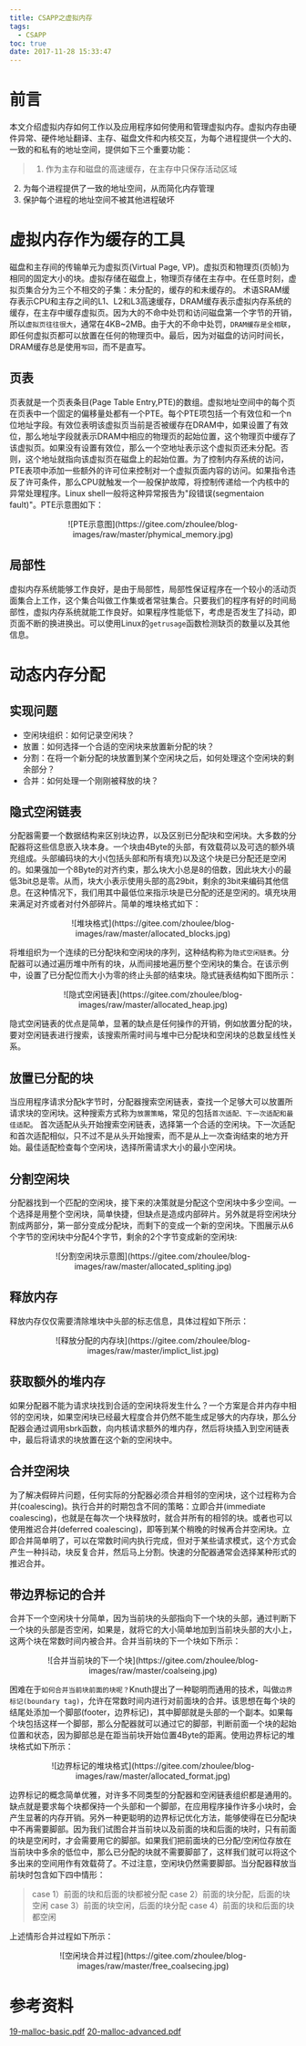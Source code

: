 ```yaml
---
title: CSAPP之虚拟内存
tags:
  - CSAPP
toc: true
date: 2017-11-28 15:33:47
---
```

# 前言
本文介绍虚拟内存如何工作以及应用程序如何使用和管理虚拟内存。虚拟内存由硬件异常、硬件地址翻译、主存、磁盘文件和内核交互，为每个进程提供一个大的、一致的和私有的地址空间，提供如下三个重要功能：
>1) 作为主存和磁盘的高速缓存，在主存中只保存活动区域
2) 为每个进程提供了一致的地址空间，从而简化内存管理
3) 保护每个进程的地址空间不被其他进程破坏

# 虚拟内存作为缓存的工具
磁盘和主存间的传输单元为虚拟页(Virtual Page, VP)。虚拟页和物理页(页帧)为相同的固定大小的块。虚拟存储在磁盘上，物理页存储在主存中。在任意时刻，虚拟页集合分为三个不相交的子集：未分配的，缓存的和未缓存的。
术语SRAM缓存表示CPU和主存之间的L1、L2和L3高速缓存，DRAM缓存表示虚拟内存系统的缓存，在主存中缓存虚拟页。因为大的不命中处罚和访问磁盘第一个字节的开销，所以`虚拟页往往很大`，通常在4KB~2MB。由于大的不命中处罚，`DRAM缓存是全相联`，即任何虚拟页都可以放置在任何的物理页中。最后，因为对磁盘的访问时间长，DRAM缓存总是使用`写回`，而不是直写。
<!--more-->
## 页表
页表就是一个页表条目(Page Table Entry,PTE)的数组。虚拟地址空间中的每个页在页表中一个固定的偏移量处都有一个PTE。每个PTE项包括一个有效位和一个n位地址字段。有效位表明该虚拟页当前是否被缓存在DRAM中，如果设置了有效位，那么地址字段就表示DRAM中相应的物理页的起始位置，这个物理页中缓存了该虚拟页。如果没有设置有效位，那么一个空地址表示这个虚拟页还未分配。否则，这个地址就指向该虚拟页在磁盘上的起始位置。为了控制内存系统的访问，PTE表项中添加一些额外的许可位来控制对一个虚拟页面内容的访问。如果指令违反了许可条件，那么CPU就触发一个一般保护故障，将控制传递给一个内核中的异常处理程序。Linux shell一般将这种异常报告为"段错误(segmentaion fault)"。PTE示意图如下：
<center>
![PTE示意图](https://gitee.com/zhoulee/blog-images/raw/master/phymical_memory.jpg)
</center>

## 局部性
虚拟内存系统能够工作良好，是由于局部性，局部性保证程序在一个较小的活动页面集合上工作，这个集合叫做工作集或者常驻集合。只要我们的程序有好的时间局部性，虚拟内存系统就能工作良好。如果程序性能低下，考虑是否发生了抖动，即页面不断的换进换出。可以使用Linux的`getrusage`函数检测缺页的数量以及其他信息。

# 动态内存分配
## 实现问题
- 空闲块组织：如何记录空闲块？
- 放置：如何选择一个合适的空闲块来放置新分配的块？
- 分割：在将一个新分配的块放置到某个空闲块之后，如何处理这个空闲块的剩余部分？
- 合并：如何处理一个刚刚被释放的块？

## 隐式空闲链表
分配器需要一个数据结构来区别块边界，以及区别已分配块和空闲块。大多数的分配器将这些信息嵌入块本身。一个块由4Byte的头部，有效载荷以及可选的额外填充组成。头部编码块的大小(包括头部和所有填充)以及这个块是已分配还是空闲的。如果强加一个8Byte的对齐约束，那么块大小总是8的倍数，因此块大小的最低3bit总是零。从而，块大小表示使用头部的高29bit，剩余的3bit来编码其他信息。在这种情况下，我们用其中最低位来指示块是已分配的还是空闲的。填充块用来满足对齐或者对付外部碎片。简单的堆块格式如下：
<center>
![堆块格式](https://gitee.com/zhoulee/blog-images/raw/master/allocated_blocks.jpg)
</center>

将堆组织为一个连续的已分配块和空闲块的序列，这种结构称为`隐式空闲链表`。分配器可以通过遍历堆中所有的块，从而间接地遍历整个空闲块的集合。在该示例中，设置了已分配位而大小为零的终止头部的结束块。隐式链表结构如下图所示：
<center>
![隐式空闲链表](https://gitee.com/zhoulee/blog-images/raw/master/allocated_heap.jpg)
</center>

隐式空闲链表的优点是简单，显著的缺点是任何操作的开销，例如放置分配的块，要对空闲链表进行搜索，该搜索所需时间与堆中已分配块和空闲块的总数呈线性关系。

## 放置已分配的块
当应用程序请求分配k字节时，分配器搜索空闲链表，查找一个足够大可以放置所请求块的空闲块。这种搜索方式称为`放置策略`，常见的包括`首次适配、下一次适配和最佳适配`。
首次适配从头开始搜索空闲链表，选择第一个合适的空闲块。下一次适配和首次适配相似，只不过不是从头开始搜索，而不是从上一次查询结束的地方开始。最佳适配检查每个空闲块，选择所需请求大小的最小空闲块。

## 分割空闲块
分配器找到一个匹配的空闲块，接下来的决策就是分配这个空闲块中多少空间。一个选择是用整个空闲块，简单快捷，但缺点是造成内部碎片。另外就是将空闲块分割成两部分，第一部分变成分配块，而剩下的变成一个新的空闲块。下图展示从6个字节的空闲块中分配4个字节，剩余的2个字节变成新的空闲块:
<center>
![分割空闲块示意图](https://gitee.com/zhoulee/blog-images/raw/master/allocated_spliting.jpg)
</center>

## 释放内存
释放内存仅仅需要清除堆块中头部的标志信息，具体过程如下所示：
<center>
![释放分配的内存块](https://gitee.com/zhoulee/blog-images/raw/master/implict_list.jpg)
</center>

## 获取额外的堆内存
如果分配器不能为请求块找到合适的空闲块将发生什么？一个方案是合并内存中相邻的空闲块，如果空闲块已经最大程度合并仍然不能生成足够大的内存块，那么分配器会通过调用sbrk函数，向内核请求额外的堆内存，然后将块插入到空闲链表中，最后将请求的块放置在这个新的空闲块中。

## 合并空闲块
为了解决假碎片问题，任何实际的分配器必须合并相邻的空闲块，这个过程称为合并(coalescing)。执行合并的时期包含不同的策略：立即合并(immediate coalescing)，也就是在每次一个块释放时，就合并所有的相邻的块。或者也可以使用推迟合并(deferred coalescing)，即等到某个稍晚的时候再合并空闲块。立即合并简单明了，可以在常数时间内执行完成，但对于某些请求模式，这个方式会产生一种抖动，块反复合并，然后马上分割。快速的分配器通常会选择某种形式的推迟合并。

## 带边界标记的合并
合并下一个空闲块十分简单，因为当前块的头部指向下一个块的头部，通过判断下一个块的头部是否空闲，如果是，就将它的大小简单地加到当前块头部的大小上，这两个块在常数时间内被合并。合并当前块的下一个块如下所示：
<center>
![合并当前块的下一个块](https://gitee.com/zhoulee/blog-images/raw/master/coalseing.jpg)
</center>

困难在于`如何合并当前块前面的块呢？`Knuth提出了一种聪明而通用的技术，叫做`边界标记(boundary tag)`，允许在常数时间内进行对前面块的合并。该思想在每个块的结尾处添加一个脚部(footer，边界标记)，其中脚部就是头部的一个副本。如果每个块包括这样一个脚部，那么分配器就可以通过它的脚部，判断前面一个块的起始位置和状态，因为脚部总是在距当前块开始位置4Byte的距离。使用边界标记的堆块格式如下所示：
<center>
![边界标记的堆块格式](https://gitee.com/zhoulee/blog-images/raw/master/allocated_format.jpg)
</center>

边界标记的概念简单优雅，对许多不同类型的分配器和空闲链表组织都是通用的。缺点就是要求每个块都保持一个头部和一个脚部，在应用程序操作许多小块时，会产生显著的内存开销。另外一种更聪明的边界标记优化方法，能够使得在已分配块中不再需要脚部。因为我们试图合并当前块以及前面的块和后面的块时，只有前面的块是空闲时，才会需要用它的脚部。如果我们把前面块的已分配/空闲位存放在当前块中多余的低位中，那么已分配的块就不需要脚部了，这样我们就可以将这个多出来的空间用作有效载荷了。不过注意，空闲块仍然需要脚部。当分配器释放当前块时包含如下四中情形：
>case 1）前面的块和后面的块都被分配
case 2）前面的块分配，后面的块空闲
case 3）前面的块空闲，后面的块分配
case 4）前面的块和后面的块都空闲

上述情形合并过程如下所示：
<center>
![空闲块合并过程](https://gitee.com/zhoulee/blog-images/raw/master/free_coalsecing.jpg)
</center>

# 参考资料
[19-malloc-basic.pdf](https://gitee.com/zhoulee/blog-images/raw/master/19-malloc-basic.pdf)
[20-malloc-advanced.pdf](https://gitee.com/zhoulee/blog-images/raw/master/20-malloc-advanced.pdf)
